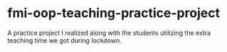 # fmi-oop-teaching-practice-project
A practice project I realized along with the students utilizing the extra teaching time we got during lockdown.
